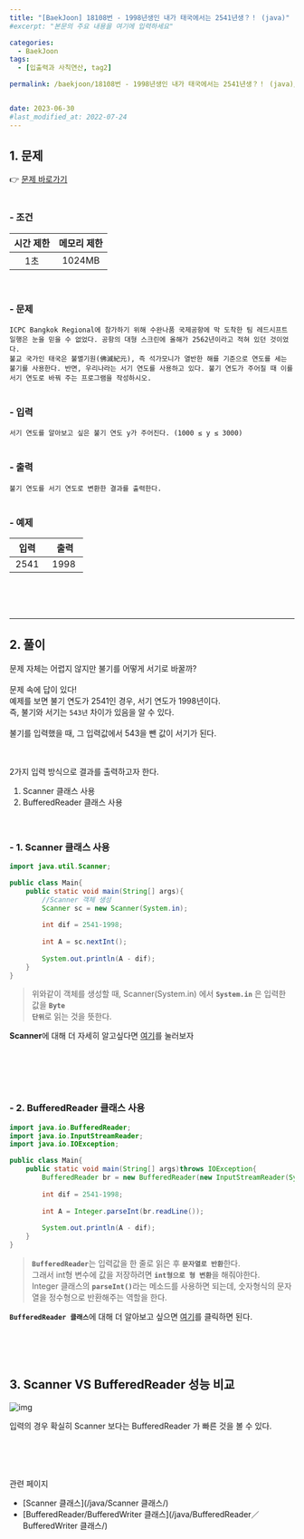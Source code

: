 ```yaml
---
title: "[BaekJoon] 18108번 - 1998년생인 내가 태국에서는 2541년생？！ (java)"
#excerpt: "본문의 주요 내용을 여기에 입력하세요"

categories:
  - BaekJoon
tags:
  - [입출력과 사칙연산, tag2]

permalink: /baekjoon/18108번 - 1998년생인 내가 태국에서는 2541년생？！ (java)/


date: 2023-06-30
#last_modified_at: 2022-07-24
---
```


## 1. 문제
👉 [문제 바로가기](https://www.acmicpc.net/problem/18108)<br><br>
###  - 조건
  
| 시간 제한 | 메모리 제한 |
|:--------:|:--------:|
|1초|1024MB|

<br>

### - 문제
```ICPC Bangkok Regional에 참가하기 위해 수완나품 국제공항에 막 도착한 팀 레드시프트 일행은 눈을 믿을 수 없었다. 공항의 대형 스크린에 올해가 2562년이라고 적혀 있던 것이었다.```<br>
```불교 국가인 태국은 불멸기원(佛滅紀元), 즉 석가모니가 열반한 해를 기준으로 연도를 세는 불기를 사용한다. 반면, 우리나라는 서기 연도를 사용하고 있다. 불기 연도가 주어질 때 이를 서기 연도로 바꿔 주는 프로그램을 작성하시오.```
<br><br>

### - 입력
```서기 연도를 알아보고 싶은 불기 연도 y가 주어진다. (1000 ≤ y ≤ 3000)```
<br><br>


### - 출력
```불기 연도를 서기 연도로 변환한 결과를 출력한다.```
<br><br>

### - 예제
  
| &nbsp;&nbsp;입력&nbsp;&nbsp; | &nbsp;&nbsp; 출력&nbsp;&nbsp; |
|:--------:|:--------:|
|2541|1998|

  
<br><br><br>

---
## 2. 풀이
문제 자체는 어렵지 않지만 불기를 어떻게 서기로 바꿀까?<br><br>
문제 속에 답이 있다!<br>
예제를 보면 불기 연도가 2541인 경우, 서기 연도가 1998년이다.<br>
즉, 불기와 서기는 `543년` 차이가 있음을 알 수 있다.<br><br>
불기를 입력했을 때, 그 입력값에서 543을 뺀 값이 서기가 된다.<br><br><br>


2가지 입력 방식으로 결과를 출력하고자 한다.

1. Scanner 클래스 사용
2. BufferedReader 클래스 사용
<br><br><br>

### - 1. Scanner 클래스 사용
```java
import java.util.Scanner;

public class Main{
    public static void main(String[] args){
        //Scanner 객체 생성
        Scanner sc = new Scanner(System.in);
        
        int dif = 2541-1998;
        
        int A = sc.nextInt();
        
        System.out.println(A - dif);
    }
}
```
> 위와같이 객체를 생성할 때, Scanner(System.in) 에서 <code><b>System.in</b></code> 은 입력한 값을 <code><b>Byte 단위</b></code>로 읽는 것을 뜻한다.



<div class="box"><b>Scanner</b>에 대해 더 자세히 알고싶다면 <a href="/java/Scanner 클래스/" class="underline"> 여기</a>를 눌러보자</div>

<br><br><br><br>

### - 2. BufferedReader 클래스 사용
```java
import java.io.BufferedReader;
import java.io.InputStreamReader;
import java.io.IOException;

public class Main{
    public static void main(String[] args)throws IOException{
        BufferedReader br = new BufferedReader(new InputStreamReader(System.in));
        
        int dif = 2541-1998;
        
        int A = Integer.parseInt(br.readLine());
        
        System.out.println(A - dif);
    }
}
```
> <code><b>BufferedReader</b></code>는 입력값을 한 줄로 읽은 후 <code><b>문자열로 반환</b></code>한다.<br>
그래서 int형 변수에 값을 저장하려면 <code><b>int형으로 형 변환</b></code>을 해줘야한다.<br>
Integer 클래스의 <code><b>parseInt()</b></code>라는 메소드를 사용하면 되는데, 숫자형식의 문자열을 정수형으로 반환해주는 역할을 한다.

<div class="box"><code><b>BufferedReader 클래스</b></code>에 대해 더 알아보고 싶으면 <a href="/java/BufferedReader／BufferedWriter 클래스/" class="underline"> 여기</a>를 클릭하면 된다.</div>

<br><br><br>

## 3. Scanner VS BufferedReader 성능 비교
![img](https://github.com/cjoungi/cjoungi.github.io/assets/113075984/965dc6bf-bd39-453d-a8c8-7ba91386d294)

입력의 경우 확실히 Scanner 보다는 <span class="color">BufferedReader 가 빠른 것을 볼 수 있다.</span>

<br><br><br><br>
<span class="color">관련 페이지</span><br>

- [Scanner 클래스](/java/Scanner 클래스/)
- [BufferedReader/BufferedWriter 클래스](/java/BufferedReader／BufferedWriter 클래스/)

<br><br><br>